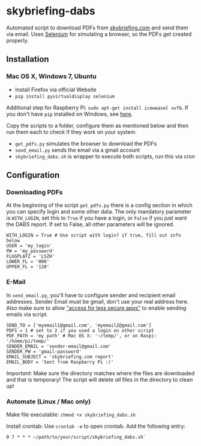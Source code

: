 # skybriefing-dabs

Automated script to download PDFs from [skybriefing.com](https://www.skybriefing.com/) and send them via email.
Uses [Selenium](http://www.seleniumhq.org/) for simulating a browser, so the PDFs get created properly.

## Installation

### Mac OS X, Windows 7, Ubuntu
* Install Firefox via official Website
* `pip install pyvirtualdisplay selenium`

Additional step for Raspberry Pi: `sudo apt-get install iceweasel xvfb`. If you don't have `pip` installed on Windows, see [here](http://stackoverflow.com/q/4750806).

Copy the scripts to a folder, configure them as mentioned below and then run them each to check if they work on your system.

* `get_pdfs.py` simulates the browser to download the PDFs
* `send_email.py` sends the email via a gmail account
* `skybriefing_dabs.sh` is wrapper to execute both scripts, run this via cron

## Configuration

### Downloading PDFs

At the beginning of the script `get_pdfs.py` there is a config section in which you can specify login and some other data. The only mandatory parameter is `WITH_LOGIN`, set this to `True` if you have a login, or `False` if you just want the DABS report. If set to False, all other parameters will be ignored.

    WITH_LOGIN = True # Use script with login? if true, fill out info below
    USER = 'my_login'
    PW = 'my_password'
    FLUGPLATZ = 'LSZH'
    LOWER_FL = '000'
    UPPER_FL = '120'

### E-Mail

In `send_email.py`, you'll have to configure sender and recipient email addresses. Sender Email must be gmail, don't use your real address here.
Also make sure to allow ["access for less secure apps"](https://www.google.com/settings/security/lesssecureapps) to enable sending emails via script.

    SEND_TO = ['myemail1@gmail.com', 'myemail2@gmail.com']
    PDFS = 1 # set to 2 if you used a login on other script
    PDF_PATH = 'my path' # Mac OS X: '~/temp/', or on Raspi: '/home/pi/temp/'
    SENDER_EMAIL = 'sender-email@gmail.com'
    SENDER_PW = 'gmail-password'
    EMAIL_SUBJECT = 'skybriefing.com report'
    EMAIL_BODY = 'Sent from Raspberry Pi :)'
    
*Important*: Make sure the directory matches where the files are downloaded and that is temporary! The script will delete *all* files in the directory to clean up!

### Automate (Linux / Mac only)
Make file executable: `chmod +x skybriefing_dabs.sh`

Install crontab: Use `crontab -e` to open crontab.
Add the following entry:

    0 7 * * * ~/path/to/your/script/skybriefing_dabs.sh`
